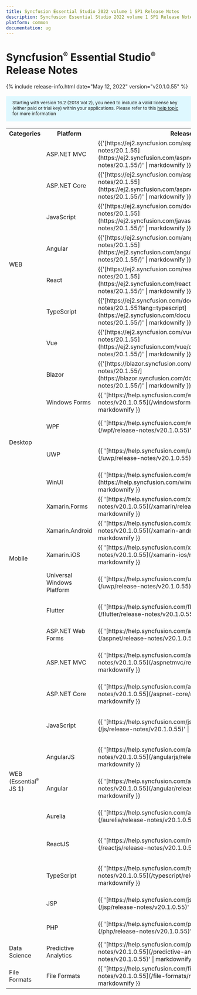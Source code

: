 ```yaml
---
title: Syncfusion Essential Studio 2022 volume 1 SP1 Release Notes  
description: Syncfusion Essential Studio 2022 volume 1 SP1 Release Notes  
platform: common
documentation: ug
---
```


# Syncfusion<sup style="font-size:70%">&reg;</sup> Essential Studio<sup style="font-size:70%">&reg;</sup>  Release Notes  

{% include release-info.html date="May 12, 2022"   version="v20.1.0.55" %} 

<style>
#license {
    font-size: .88em!important;
margin-top: 1.5em;     margin-bottom: 1.5em;
    background-color: #def8ff;
    padding: 10px 17px 14px;
}
</style>

<div id="license">
Starting with version 16.2 (2018 Vol 2), you need to include a valid license key (either paid or trial key) within your applications. 
Please refer to this <a href="/common/essential-studio/licensing/license-key">help topic</a> for more information 
</div>



<table>
<tr>
<th>
Categories</th><th>
Platform</th><th>
Release Notes</th><th>
Read Me</th></tr>
<tr>
<td rowspan="8">
WEB 
</td>
<td>
ASP.NET MVC
</td>
<td>{{'[https://ej2.syncfusion.com/aspnetmvc/documentation/release-notes/20.1.55](https://ej2.syncfusion.com/aspnetmvc/documentation/release-notes/20.1.55/)' | markdownify }}
</td>
<td>{{'[http://files2.syncfusion.com/Installs/v20.1.0.55/ReadMe/web/ASPMVC.html](http://files2.syncfusion.com/Installs/v20.1.0.55/ReadMe/web/ASPMVC.html)' | markdownify }}
</td>
</tr>
<tr>
<td>
ASP.NET Core	
</td>
<td>{{'[https://ej2.syncfusion.com/aspnetcore/documentation/release-notes/20.1.55](https://ej2.syncfusion.com/aspnetcore/documentation/release-notes/20.1.55/)' | markdownify }}
</td>
<td>{{'[http://files2.syncfusion.com/Installs/v20.1.0.55/ReadMe/web/ASPNETCORE.html](http://files2.syncfusion.com/Installs/v20.1.0.55/ReadMe/web/ASPNETCORE.html)' | markdownify }}
</td>
</tr>
<tr>
<td>
JavaScript
</td>
<td>{{'[https://ej2.syncfusion.com/documentation/release-notes/20.1.55](https://ej2.syncfusion.com/javascript/documentation/release-notes/20.1.55/)' | markdownify }}
</td>
<td>{{'[http://files2.syncfusion.com/Installs/v20.1.0.55/ReadMe/web/JavaScript.html](http://files2.syncfusion.com/Installs/v20.1.0.55/ReadMe/web/JavaScript.html)' | markdownify }}
</td>
</tr>
<tr>
<td>
Angular
</td>
<td>{{'[https://ej2.syncfusion.com/angular/documentation/release-notes/20.1.55](https://ej2.syncfusion.com/angular/documentation/release-notes/20.1.55/)' | markdownify }}
</td>
<td>{{'[http://files2.syncfusion.com/Installs/v20.1.0.55/ReadMe/web/Angular.html](http://files2.syncfusion.com/Installs/v20.1.0.55/ReadMe/web/Angular.html)' | markdownify }}
</td>
</tr>
<tr>
<td>
React
</td>
<td>{{'[https://ej2.syncfusion.com/react/documentation/release-notes/20.1.55](https://ej2.syncfusion.com/react/documentation/release-notes/20.1.55/)' | markdownify }}
</td>
<td>{{'[http://files2.syncfusion.com/Installs/v20.1.0.55/ReadMe/web/React.html](http://files2.syncfusion.com/Installs/v20.1.0.55/ReadMe/web/React.html)' | markdownify }}
</td>
</tr>
<tr>
<td>
TypeScript
</td>
<td>{{'[https://ej2.syncfusion.com/documentation/release-notes/20.1.55?lang=typescript](https://ej2.syncfusion.com/documentation/release-notes/20.1.55/)' | markdownify }}
</td>
<td>{{'[http://files2.syncfusion.com/Installs/v20.1.0.55/ReadMe/web/TypeScript.html](http://files2.syncfusion.com/Installs/v20.1.0.55/ReadMe/web/TypeScript.html)' | markdownify }}
</td>
</tr>
<tr>
<td>
Vue
</td>
<td>{{'[https://ej2.syncfusion.com/vue/documentation/release-notes/20.1.55](https://ej2.syncfusion.com/vue/documentation/release-notes/20.1.55/)' | markdownify }}
</td>
<td>{{'[http://files2.syncfusion.com/Installs/v20.1.0.55/ReadMe/web/Vue.html](http://files2.syncfusion.com/Installs/v20.1.0.55/ReadMe/web/Vue.html)' | markdownify }}
</td>
</tr>
<tr>
<td>
Blazor
</td>
<td>{{'[https://blazor.syncfusion.com/documentation/release-notes/20.1.55/](https://blazor.syncfusion.com/documentation/release-notes/20.1.55/)' | markdownify }}
</td>
<td>{{'[http://files2.syncfusion.com/Installs/v20.1.0.55/ReadMe/web/Blazor.html](http://files2.syncfusion.com/Installs/v20.1.0.55/ReadMe/web/Blazor.html)' | markdownify }}
</td>
</tr>
<tr>
<td rowspan="4">
Desktop
</td>
<td>
Windows Forms
</td>
<td>{{ '[https://help.syncfusion.com/windowsforms/release-notes/v20.1.0.55](/windowsforms/release-notes/v20.1.0.55)' | markdownify }}
</td>
<td>{{ '[http://files2.syncfusion.com/Installs/v20.1.0.55/ReadMe/WindowsForms.html](http://files2.syncfusion.com/Installs/v20.1.0.55/ReadMe/WindowsForms.html)' | markdownify }}
</td>
</tr>
<tr>
<td>
WPF
</td>
<td>{{ '[https://help.syncfusion.com/wpf/release-notes/v20.1.0.55](/wpf/release-notes/v20.1.0.55)' | markdownify }}
</td>
<td>{{ '[http://files2.syncfusion.com/Installs/v20.1.0.55/ReadMe/WPF.html](http://files2.syncfusion.com/Installs/v20.1.0.55/ReadMe/WPF.html)' | markdownify }}
</td>
</tr>
<tr>
<td>
UWP
</td>
<td>{{ '[https://help.syncfusion.com/uwp/release-notes/v20.1.0.55](/uwp/release-notes/v20.1.0.55)' | markdownify }}
</td>
<td>{{ '[http://files2.syncfusion.com/Installs/v20.1.0.55/ReadMe/UniversalWindows.html](http://files2.syncfusion.com/Installs/v20.1.0.55/ReadMe/UniversalWindows.html)' | markdownify }}
</td>
</tr>
<tr>
<td>
WinUI
</td>
<td>{{ '[https://help.syncfusion.com/winui/release-notes/v20.1.0.55](https://help.syncfusion.com/winui/release-notes/v20.1.0.55)' | markdownify }}
</td>
<td>{{ '[http://files2.syncfusion.com/Installs/v20.1.0.55/ReadMe/WinUI.html](http://files2.syncfusion.com/Installs/v20.1.0.55/ReadMe/WinUI.html)' | markdownify }}
</td>
</tr>
<tr>
<td rowspan="5">
Mobile
</td>
<td>
Xamarin.Forms
</td>
<td>{{ '[https://help.syncfusion.com/xamarin/release-notes/v20.1.0.55](/xamarin/release-notes/v20.1.0.55)' | markdownify }}
</td>
<td>{{ '[http://files2.syncfusion.com/Installs/v20.1.0.55/ReadMe/Xamarin_Forms.html](http://files2.syncfusion.com/Installs/v20.1.0.55/ReadMe/Xamarin_Forms.html)' | markdownify }}
</td>
</tr>
<tr>
<td>
Xamarin.Android
</td>
<td>{{ '[https://help.syncfusion.com/xamarin-android/release-notes/v20.1.0.55](/xamarin-android/release-notes/v20.1.0.55)' | markdownify }}
</td>
<td>{{ '[http://files2.syncfusion.com/Installs/v20.1.0.55/ReadMe/Xamarin_Forms.html](http://files2.syncfusion.com/Installs/v20.1.0.55/ReadMe/Xamarin_Forms.html)' | markdownify }}
</td>
</tr>
<tr>
<td>
Xamarin.iOS
</td>
<td>{{ '[https://help.syncfusion.com/xamarin-ios/release-notes/v20.1.0.55](/xamarin-ios/release-notes/v20.1.0.55)' | markdownify }}
</td>
<td>{{ '[http://files2.syncfusion.com/Installs/v20.1.0.55/ReadMe/Xamarin_Forms.html](http://files2.syncfusion.com/Installs/v20.1.0.55/ReadMe/Xamarin_Forms.html)' | markdownify }}
</td>
</tr>
<tr>
<td>
Universal Windows Platform
</td>
<td>{{ '[https://help.syncfusion.com/uwp/release-notes/v20.1.0.55](/uwp/release-notes/v20.1.0.55)' | markdownify }}
</td>
<td>{{ '[http://files2.syncfusion.com/Installs/v20.1.0.55/ReadMe/UniversalWindows.html](http://files2.syncfusion.com/Installs/v20.1.0.55/ReadMe/UniversalWindows.html)' | markdownify }}
</td>
</tr>
<tr>
<td>
Flutter
</td>
<td>{{ '[https://help.syncfusion.com/flutter/release-notes/v20.1.0.55](/flutter/release-notes/v20.1.0.55)' | markdownify }}
</td>
<td>{{ '[http://files2.syncfusion.com/Installs/v20.1.0.55/ReadMe/Flutter.html](http://files2.syncfusion.com/Installs/v20.1.0.55/ReadMe/Flutter.html)' | markdownify }}
</td>
</tr>
<tr>
<td rowspan="11">
WEB (Essential<sup style="font-size:70%">&reg;</sup> JS 1)
</td>
<td>
ASP.NET Web Forms
</td>
<td>{{ '[https://help.syncfusion.com/aspnet/release-notes/v20.1.0.55](/aspnet/release-notes/v20.1.0.55)' | markdownify }}
</td>
<td>{{ '[http://files2.syncfusion.com/Installs/v20.1.0.55/ReadMe/essential-js1/ASP.html](http://files2.syncfusion.com/Installs/v20.1.0.55/ReadMe/essential-js1/ASP.html)' | markdownify }}
</td>
</tr>
<tr>
<td>
ASP.NET MVC
</td>
<td>{{ '[https://help.syncfusion.com/aspnetmvc/release-notes/v20.1.0.55](/aspnetmvc/release-notes/v20.1.0.55)' | markdownify }}
</td>
<td>{{ '[http://files2.syncfusion.com/Installs/v20.1.0.55/ReadMe/essential-js1/ASPMVC.html](http://files2.syncfusion.com/Installs/v20.1.0.55/ReadMe/essential-js1/ASPMVC.html)' | markdownify }}
</td>
</tr>
<tr>
<td>
ASP.NET Core
</td>
<td>{{ '[https://help.syncfusion.com/aspnet-core/release-notes/v20.1.0.55](/aspnet-core/release-notes/v20.1.0.55)' | markdownify }}
</td>
<td>
{{ '[http://files2.syncfusion.com/Installs/v20.1.0.55/ReadMe/essential-js1/ASPNETCORE.html](http://files2.syncfusion.com/Installs/v20.1.0.55/ReadMe/essential-js1/ASPNETCORE.html)' | markdownify }}
</td>
</tr>
<tr>
<td>
JavaScript
</td>
<td>{{ '[https://help.syncfusion.com/js/release-notes/v20.1.0.55](/js/release-notes/v20.1.0.55)' | markdownify }}
</td>
<td>{{ '[http://files2.syncfusion.com/Installs/v20.1.0.55/ReadMe/essential-js1/JavaScript.html](http://files2.syncfusion.com/Installs/v20.1.0.55/ReadMe/essential-js1/JavaScript.html)' | markdownify }}
</td>
</tr>
<tr>
<td>
AngularJS
</td>
<td>{{ '[https://help.syncfusion.com/angularjs/release-notes/v20.1.0.55](/angularjs/release-notes/v20.1.0.55)' | markdownify }}
</td>
<td>{{ '[http://files2.syncfusion.com/Installs/v20.1.0.55/ReadMe/essential-js1/AngularJS.html](http://files2.syncfusion.com/Installs/v20.1.0.55/ReadMe/essential-js1/AngularJS.html)' | markdownify }}
</td>
</tr>
<tr>
<td>
Angular
</td>
<td>{{ '[https://help.syncfusion.com/angular/release-notes/v20.1.0.55](/angular/release-notes/v20.1.0.55)' | markdownify }}
</td>
<td>{{ '[http://files2.syncfusion.com/Installs/v20.1.0.55/ReadMe/essential-js1/Angular.html](http://files2.syncfusion.com/Installs/v20.1.0.55/ReadMe/essential-js1/Angular.html)' | markdownify }}
</td>
</tr>
<tr>
<td>
Aurelia
</td>
<td>{{ '[https://help.syncfusion.com/aurelia/release-notes/v20.1.0.55](/aurelia/release-notes/v20.1.0.55)' | markdownify }}
</td>
<td>{{ '[http://files2.syncfusion.com/Installs/v20.1.0.55/ReadMe/essential-js1/Aurelia.html](http://files2.syncfusion.com/Installs/v20.1.0.55/ReadMe/essential-js1/Aurelia.html)' | markdownify }}
</td>
</tr>
<tr>
<td>
ReactJS
</td>
<td>{{ '[https://help.syncfusion.com/reactjs/release-notes/v20.1.0.55](/reactjs/release-notes/v20.1.0.55)' | markdownify }}
</td>
<td>{{ '[http://files2.syncfusion.com/Installs/v20.1.0.55/ReadMe/essential-js1/ReactJS.html](http://files2.syncfusion.com/Installs/v20.1.0.55/ReadMe/essential-js1/ReactJS.html)' | markdownify }}
</td>
</tr>
<tr>
<td>
TypeScript
</td>
<td>{{ '[https://help.syncfusion.com/typescript/release-notes/v20.1.0.55](/typescript/release-notes/v20.1.0.55)' | markdownify }}
</td>
<td>{{ '[http://files2.syncfusion.com/Installs/v20.1.0.55/ReadMe/essential-js1/TypeScript.html](http://files2.syncfusion.com/Installs/v20.1.0.55/ReadMe/essential-js1/TypeScript.html)' | markdownify }}
</td>
</tr>
<tr>
<td>
JSP
</td>
<td>{{ '[https://help.syncfusion.com/jsp/release-notes/v20.1.0.55](/jsp/release-notes/v20.1.0.55)' | markdownify }}
</td>
<td>{{ '[http://files2.syncfusion.com/Installs/v20.1.0.55/ReadMe/essential-js1/JSP.html](http://files2.syncfusion.com/Installs/v20.1.0.55/ReadMe/essential-js1/JSP.html)' | markdownify }}
</td>
</tr>
<tr>
<td>
PHP
</td>
<td>{{ '[https://help.syncfusion.com/php/release-notes/v20.1.0.55](/php/release-notes/v20.1.0.55)' | markdownify }}
</td>
<td>{{ '[http://files2.syncfusion.com/Installs/v20.1.0.55/ReadMe/essential-js1/PHP.html](http://files2.syncfusion.com/Installs/v20.1.0.55/ReadMe/essential-js1/PHP.html)' | markdownify }}
</td>
</tr>
<tr>
<td>
Data Science
</td>
<td>
Predictive Analytics
</td>
<td>{{ '[https://help.syncfusion.com/predictive-analytics/release-notes/v20.1.0.55](/predictive-analytics/release-notes/v20.1.0.55)' | markdownify }}
</td>
<td>
</td>
</tr>
<tr>
<td>
File Formats
</td>
<td>
File Formats
</td>
<td>{{ '[https://help.syncfusion.com/file-formats/release-notes/v20.1.0.55](/file-formats/release-notes/v20.1.0.55)' | markdownify }}
</td>
<td>
</td>
</tr>
</table>